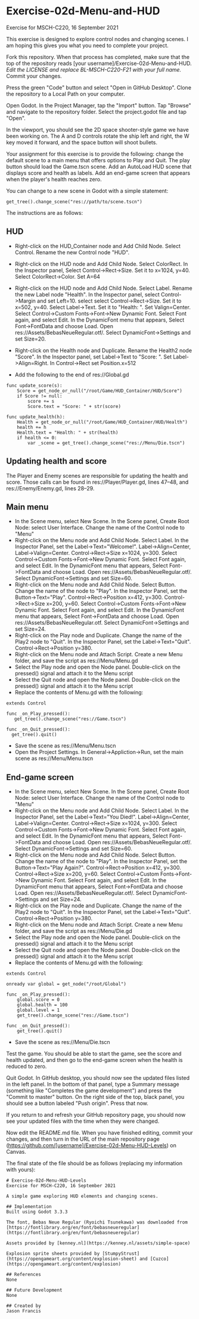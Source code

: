 # Exercise-02d-Menu-and-HUD
Exercise for MSCH-C220, 16 September 2021

This exercise is designed to explore control nodes and changing scenes. I am hoping this gives you what you need to complete your project.

Fork this repository. When that process has completed, make sure that the top of the repository reads [your username]/Exercise-02d-Menu-and-HUD. *Edit the LICENSE and replace BL-MSCH-C220-F21 with your full name.* Commit your changes.

Press the green "Code" button and select "Open in GitHub Desktop". Clone the repository to a Local Path on your computer.

Open Godot. In the Project Manager, tap the "Import" button. Tap "Browse" and navigate to the repository folder. Select the project.godot file and tap "Open".

In the viewport, you should see the 2D space shooter-style game we have been working on. The A and D controls rotate the ship left and right, the W key moved it forward, and the space button will shoot bullets.

Your assignment for this exercise is to provide the following: change the default scene to a main menu that offers options to Play and Quit. The play button should load the Game.tscn scene. Add an AutoLoad HUD scene that displays score and health as labels. Add an end-game screen that appears when the player's health reaches zero.

You can change to a new scene in Godot with a simple statement:
```
get_tree().change_scene("res://path/to/scene.tscn")
```

The instructions are as follows:

## HUD
 * Right-click on the HUD_Container node and Add Child Node. Select Control. Rename the new Control node "HUD".
 * Right-click on the HUD node and Add Child Node. Select ColorRect. In the Inspector panel, Select Control->Rect->Size. Set it to x=1024, y=40. Select ColorRect->Color. Set A=64
 * Right-click on the HUD node and Add Child Node. Select Label. Rename the new Label node "Health". In the Inspector panel, select Control->Margin and set Left=10. select select Control->Rect->Size. Set it to x=502, y=40. Select Label->Text. Set it to "Health: ". Set Valign=Center. Select Control->Custom Fonts->Font->New Dynamic Font. Select Font again, and select Edit. In the DynamicFont menu that appears, Select Font->FontData and choose Load. Open res://Assets/BebasNeueRegular.otf/. Select DynamicFont->Settings and set Size=20.
 * Right-click on the Health node and Duplicate. Rename the Health2 node "Score". In the Inspector panel, set Label->Text to "Score: ". Set Label->Align=Right. In  Control->Rect set Position.x=512
 
 * Add the following to the end of res://Global.gd
```
func update_score(s):
	Score = get_node_or_null("/root/Game/HUD_Container/HUD/Score")
	if Score != null:
		score += s
		Score.text = "Score: " + str(score)

func update_health(h):
	Health = get_node_or_null("/root/Game/HUD_Container/HUD/Health")
	health += h
	Health.text = "Health: " + str(health)
	if health <= 0:
		var _scene = get_tree().change_scene("res://Menu/Die.tscn")
 ```

## Updating health and score

The Player and Enemy scenes are responsible for updating the health and score. Those calls can be found in res://Player/Player.gd, lines 47–48, and res://Enemy/Enemy.gd, lines 28–29. 

## Main menu

 * In the Scene menu, select New Scene. In the Scene panel, Create Root Node: select User Interface. Change the name of the Control node to "Menu"
 * Right-click on the Menu node and Add Child Node. Select Label. In the Inspector Panel, set the Label->Text="Welcome!". Label->Align=Center, Label->Valign=Center. Control->Rect->Size x=1024, y=300.  Select Control->Custom Fonts->Font->New Dynamic Font. Select Font again, and select Edit. In the DynamicFont menu that appears, Select Font->FontData and choose Load. Open res://Assets/BebasNeueRegular.otf/. Select DynamicFont->Settings and set Size=60.
 * Right-click on the Menu node and Add Child Node. Select Button. Change the name of the node to "Play". In the Inspector Panel, set the Button->Text="Play". Control->Rect->Position x=412, y=300. Control->Rect->Size x=200, y=60.  Select Control->Custom Fonts->Font->New Dynamic Font. Select Font again, and select Edit. In the DynamicFont menu that appears, Select Font->FontData and choose Load. Open res://Assets/BebasNeueRegular.otf. Select DynamicFont->Settings and set Size=24.
 * Right-click on the Play node and Duplicate. Change the name of the Play2 node to "Quit". In the Inspector Panel, set the Label->Text="Quit". Control->Rect->Position y=380.
 * Right-click on the Menu node and Attach Script. Create a new Menu folder, and save the script as res://Menu/Menu.gd
 * Select the Play node and open the Node panel. Double-click on the pressed() signal and attach it to the Menu script
 * Select the Quit node and open the Node panel. Double-click on the pressed() signal and attach it to the Menu script
 * Replace the contents of Menu.gd with the following:

```
extends Control

func _on_Play_pressed():
   get_tree().change_scene("res://Game.tscn")

func _on_Quit_pressed():
  get_tree().quit()
```

 * Save the scene as res://Menu/Menu.tscn
 * Open the Project Settings. In General->Appliction->Run, set the main scene as res://Menu/Menu.tscn

## End-game screen

 * In the Scene menu, select New Scene. In the Scene panel, Create Root Node: select User Interface. Change the name of the Control node to "Menu"
 * Right-click on the Menu node and Add Child Node. Select Label. In the Inspector Panel, set the Label->Text="You Died!". Label->Align=Center, Label->Valign=Center. Control->Rect->Size x=1024, y=300.  Select Control->Custom Fonts->Font->New Dynamic Font. Select Font again, and select Edit. In the DynamicFont menu that appears, Select Font->FontData and choose Load. Open res://Assets/BebasNeueRegular.otf/. Select DynamicFont->Settings and set Size=60.
 * Right-click on the Menu node and Add Child Node. Select Button. Change the name of the node to "Play". In the Inspector Panel, set the Button->Text="Play Again?". Control->Rect->Position x=412, y=300. Control->Rect->Size x=200, y=60.  Select Control->Custom Fonts->Font->New Dynamic Font. Select Font again, and select Edit. In the DynamicFont menu that appears, Select Font->FontData and choose Load. Open res://Assets/BebasNeueRegular.otf/. Select DynamicFont->Settings and set Size=24.
 * Right-click on the Play node and Duplicate. Change the name of the Play2 node to "Quit". In the Inspector Panel, set the Label->Text="Quit". Control->Rect->Position y=380.
 * Right-click on the Menu node and Attach Script. Create a new Menu folder, and save the script as res://Menu/Die.gd
 * Select the Play node and open the Node panel. Double-click on the pressed() signal and attach it to the Menu script
 * Select the Quit node and open the Node panel. Double-click on the pressed() signal and attach it to the Menu script
 * Replace the contents of Menu.gd with the following:

```
extends Control

onready var global = get_node("/root/Global")

func _on_Play_pressed():
	global.score = 0
	global.health = 100
	global.level = 1
	get_tree().change_scene("res://Game.tscn")

func _on_Quit_pressed():
	get_tree().quit()
```

 * Save the scene as res://Menu/Die.tscn
 
 
Test the game. You should be able to start the game, see the score and health updated, and then go to the end-game screen when the health is reduced to zero.

Quit Godot. In GitHub desktop, you should now see the updated files listed in the left panel. In the bottom of that panel, type a Summary message (something like "Completes the game development") and press the "Commit to master" button. On the right side of the top, black panel, you should see a button labeled "Push origin". Press that now.

If you return to and refresh your GitHub repository page, you should now see your updated files with the time when they were changed.

Now edit the README.md file. When you have finished editing, commit your changes, and then turn in the URL of the main repository page (https://github.com/[username]/Exercise-02d-Menu-HUD-Levels) on Canvas.

The final state of the file should be as follows (replacing my information with yours):
```
# Exercise-02d-Menu-HUD-Levels
Exercise for MSCH-C220, 16 September 2021

A simple game exploring HUD elements and changing scenes.

## Implementation
Built using Godot 3.3.3

The font, Bebas Neue Regular (Ryoichi Tsunekawa) was downloaded from [https://fontlibrary.org/en/font/bebasneueregular](https://fontlibrary.org/en/font/bebasneueregular)

Assets provided by [kenney.nl](https://kenney.nl/assets/simple-space)

Explosion sprite sheets provided by [StumpyStrust](https://opengameart.org/content/explosion-sheet) and [Cuzco](https://opengameart.org/content/explosion)

## References
None

## Future Development
None

## Created by 
Jason Francis

```
